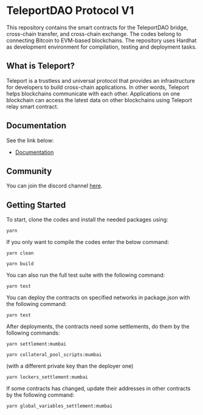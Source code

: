 # TeleportDAO Protocol V1

This repository contains the smart contracts for the TeleportDAO bridge, cross-chain transfer, and cross-chain exchange. The codes belong to connecting Bitcoin to EVM-based blockchains. The repository uses Hardhat as development environment for compilation, testing and deployment tasks.

## What is Teleport?

Teleport is a trustless and universal protocol that provides an infrastructure for developers to build cross-chain applications. In other words, Teleport helps blockchains communicate with each other. Applications on one blockchain can access the latest data on other blockchains using Teleport relay smart contract.

## Documentation

See the link below: 
- [Documentation](https://docs.teleportdao.xyz/introduction/what-is-teleportdao)

## Community

You can join the discord channel [here](https://discord.com/invite/6RSsgfQgcb).

## Getting Started

To start, clone the codes and install the needed packages using:

`yarn`

If you only want to compile the codes enter the below command:

`yarn clean`

`yarn build`

You can also run the full test suite with the following command:

`yarn test`


You can deploy the contracts on specified networks in package.json with the following command:

`yarn test`

After deployments, the contracts need some settlements, do them by the following commands:

`yarn settlement:mumbai`

`yarn collateral_pool_scripts:mumbai`

 (with a different private key than the deployer one)

`yarn lockers_settlement:mumbai`

If some contracts has changed, update their addresses in other contracts by the following command:

`yarn global_variables_settlement:mumbai`